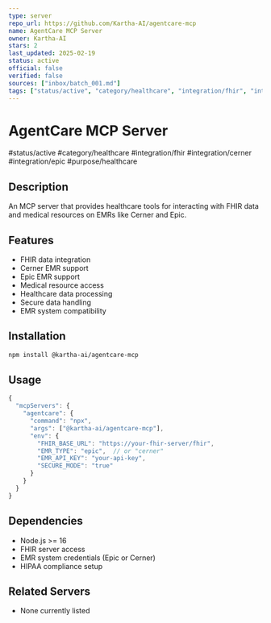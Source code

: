 ```yaml
---
type: server
repo_url: https://github.com/Kartha-AI/agentcare-mcp
name: AgentCare MCP Server
owner: Kartha-AI
stars: 2
last_updated: 2025-02-19
status: active
official: false
verified: false
sources: ["inbox/batch_001.md"]
tags: ["status/active", "category/healthcare", "integration/fhir", "integration/cerner", "integration/epic", "purpose/healthcare"]
---
```


# AgentCare MCP Server

#status/active #category/healthcare #integration/fhir #integration/cerner #integration/epic #purpose/healthcare

## Description

An MCP server that provides healthcare tools for interacting with FHIR data and medical resources on EMRs like Cerner and Epic.

## Features

- FHIR data integration
- Cerner EMR support
- Epic EMR support
- Medical resource access
- Healthcare data processing
- Secure data handling
- EMR system compatibility

## Installation

```bash
npm install @kartha-ai/agentcare-mcp
```

## Usage

```javascript
{
  "mcpServers": {
    "agentcare": {
      "command": "npx",
      "args": ["@kartha-ai/agentcare-mcp"],
      "env": {
        "FHIR_BASE_URL": "https://your-fhir-server/fhir",
        "EMR_TYPE": "epic",  // or "cerner"
        "EMR_API_KEY": "your-api-key",
        "SECURE_MODE": "true"
      }
    }
  }
}
```

## Dependencies

- Node.js >= 16
- FHIR server access
- EMR system credentials (Epic or Cerner)
- HIPAA compliance setup

## Related Servers

- None currently listed